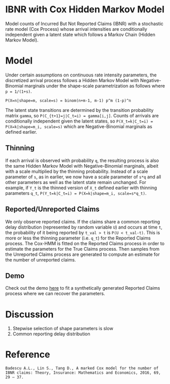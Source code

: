 # IBNR with Cox Hidden Markov Model

Model counts of Incurred But Not Reported Claims (IBNR) with a stochastic rate model (Cox Process) whose arrival intensities are conditionally independent given a latent state which follows a Markov Chain (Hidden Markov Model).


# Model

Under certain assumptions on continuous rate intensity parameters, the discretized arrival process follows a Hidden Markov Model with Negative-Binomial marginals under the shape-scale parametrization as follows where `p = 1/(1+s)`.
```
P(X=n|shape=m, scale=s) = binom(n+m-1, m-1) p^m (1-p)^n
```

The latent state transitions are determined by the transition probability matrix `gamma`, so `P(C_{t+1}=j|C_t=i) = gamma[i,j]`. 
Counts of arrivals are conditionally independent given the latent states, so `P(X_t=k|C_t=i) = P(X=k|shape=m_i, scale=s)` which are Negative-Binomial marginals as defined earlier.

## Thinning

If each arrival is observed with probability `q`, the resulting process is also the same Hidden Markov Model with Negative-Binomial marginals, albeit with a scale multiplied by the thinning probability.
Instead of a scale parameter of `s`, as in earlier, we now have a scale parameter of `s*q` and all other parameters as well as the latent state remain unchanged.
For example, if `Y_t` is the thinned version of `X_t` defined earlier with thinning parameters `q_t`, `P(Y_t=k|C_t=i) = P(X=k|shape=m_i, scale=s*q_t)`.

## Reported/Unreported Claims

We only observe reported claims.
If the claims share a common reporting delay distribution (represented by random variable `U`) and occurs at time `t`, the probability of it being reported by `t_val > t` is `P(U < t_val-t)`. 
This is more or less the thinning parameter (i.e. `q_t`) for the Reported Claims process.
The Cox-HMM is fitted on the Reported Claims process in order to estimate the parameters for the True Claims process.
Then samples from the Unreported Claims process are generated to compute an estimate for the number of unreported claims.

## Demo



Check out the demo [here](https://github.com/tianle91/ibnr-coxhmm/blob/master/demo/fitting.ipynb) to fit a synthetically generated Reported Claims process where we can recover the parameters.

# Discussion

1. Stepwise selection of shape parameters is slow
2. Common reporting delay distribution

# Reference

```
Badescu A.L., Lin S., Tang D., A marked Cox model for the number of IBNR claims: Theory, Insurance: Mathematics and Economics, 2016, 69, 29 – 37.
```
